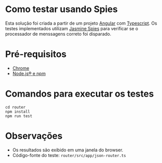 Como testar usando Spies
======

Esta solução foi criada a partir de um projeto [Angular](https://angular.io/) com 
[Typescript](https://www.typescriptlang.org/). Os testes implementados utilizam [Jasmine  Spies](https://jasmine.github.io/edge/introduction.html) 
para verificar se o processador de menssagens correto foi disparado.

Pré-requisitos
======

* [Chrome](https://www.google.com/chrome/browser/desktop/index.html) 
* [Node.js® e npm](https://nodejs.org/en/download/)

Comandos para executar os testes 
======

```
cd router
npm install
npm run test
```

Observações 
======

* Os resultados são exibido em uma janela do browser.
* Código-fonte do teste: `router/src/app/json-router.ts` 
